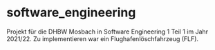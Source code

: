 # software_engineering

Projekt für die DHBW Mosbach in Software Engineering 1 Teil 1 im Jahr 2021/22.
Zu implementieren war ein Flughafenlöschfahrzeug (FLF).
